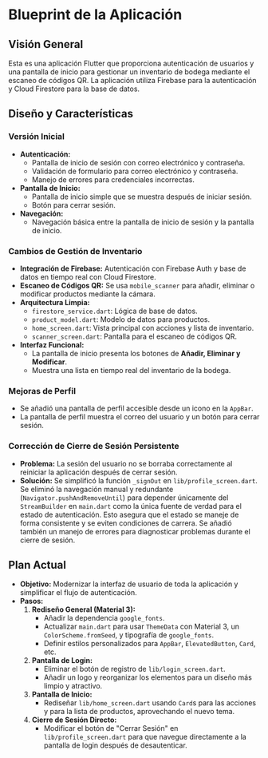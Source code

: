# Blueprint de la Aplicación

## Visión General

Esta es una aplicación Flutter que proporciona autenticación de usuarios y una pantalla de inicio para gestionar un inventario de bodega mediante el escaneo de códigos QR. La aplicación utiliza Firebase para la autenticación y Cloud Firestore para la base de datos.

## Diseño y Características

### Versión Inicial

*   **Autenticación:**
    *   Pantalla de inicio de sesión con correo electrónico y contraseña.
    *   Validación de formulario para correo electrónico y contraseña.
    *   Manejo de errores para credenciales incorrectas.
*   **Pantalla de Inicio:**
    *   Pantalla de inicio simple que se muestra después de iniciar sesión.
    *   Botón para cerrar sesión.
*   **Navegación:**
    *   Navegación básica entre la pantalla de inicio de sesión y la pantalla de inicio.

### Cambios de Gestión de Inventario

*   **Integración de Firebase:** Autenticación con Firebase Auth y base de datos en tiempo real con Cloud Firestore.
*   **Escaneo de Códigos QR:** Se usa `mobile_scanner` para añadir, eliminar o modificar productos mediante la cámara.
*   **Arquitectura Limpia:**
    *   `firestore_service.dart`: Lógica de base de datos.
    *   `product_model.dart`: Modelo de datos para productos.
    *   `home_screen.dart`: Vista principal con acciones y lista de inventario.
    *   `scanner_screen.dart`: Pantalla para el escaneo de códigos QR.
*   **Interfaz Funcional:**
    *   La pantalla de inicio presenta los botones de **Añadir, Eliminar y Modificar**.
    *   Muestra una lista en tiempo real del inventario de la bodega.

### Mejoras de Perfil
*   Se añadió una pantalla de perfil accesible desde un icono en la `AppBar`.
*   La pantalla de perfil muestra el correo del usuario y un botón para cerrar sesión.

### Corrección de Cierre de Sesión Persistente

*   **Problema:** La sesión del usuario no se borraba correctamente al reiniciar la aplicación después de cerrar sesión.
*   **Solución:** Se simplificó la función `_signOut` en `lib/profile_screen.dart`. Se eliminó la navegación manual y redundante (`Navigator.pushAndRemoveUntil`) para depender únicamente del `StreamBuilder` en `main.dart` como la única fuente de verdad para el estado de autenticación. Esto asegura que el estado se maneje de forma consistente y se eviten condiciones de carrera. Se añadió también un manejo de errores para diagnosticar problemas durante el cierre de sesión.

## Plan Actual

*   **Objetivo:** Modernizar la interfaz de usuario de toda la aplicación y simplificar el flujo de autenticación.
*   **Pasos:**
    1.  **Rediseño General (Material 3):**
        *   Añadir la dependencia `google_fonts`.
        *   Actualizar `main.dart` para usar `ThemeData` con Material 3, un `ColorScheme.fromSeed`, y tipografía de `google_fonts`.
        *   Definir estilos personalizados para `AppBar`, `ElevatedButton`, `Card`, etc.
    2.  **Pantalla de Login:**
        *   Eliminar el botón de registro de `lib/login_screen.dart`.
        *   Añadir un logo y reorganizar los elementos para un diseño más limpio y atractivo.
    3.  **Pantalla de Inicio:**
        *   Rediseñar `lib/home_screen.dart` usando `Card`s para las acciones y para la lista de productos, aprovechando el nuevo tema.
    4.  **Cierre de Sesión Directo:**
        *   Modificar el botón de "Cerrar Sesión" en `lib/profile_screen.dart` para que navegue directamente a la pantalla de login después de desautenticar.
